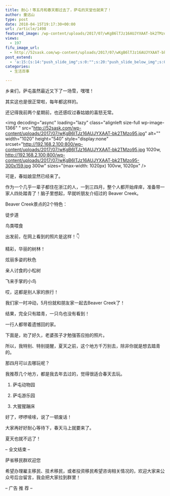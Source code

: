 ```yaml
---
title: 耐心！等五月和春天都过去了，萨屯的天堂也就来了！
author: 童远山
type: post
date: 2018-04-15T19:17:30+00:00
url: /article/1498
featured_image: /wp-content/uploads/2017/07/wKgB6lTJz16AUJYXAAT-bk2TMzo95.jpg
views:
  - 197
fifu_image_url:
  - http://52sask.com/wp-content/uploads/2017/07/wKgB6lTJz16AUJYXAAT-bk2TMzo95.jpg
post_extend:
  - 'a:15:{s:14:"push_slide_img";s:0:"";s:20:"push_slide_below_img";s:0:"";s:16:"seo_custom_title";s:0:"";s:19:"seo_custom_keywords";s:0:"";s:15:"seo_custom_desc";s:0:"";s:11:"post_layout";s:3:"one";s:8:"head_img";s:0:"";s:12:"post_gallery";s:0:"";s:14:"post_video_url";s:0:"";s:15:"bigger_head_img";s:0:"";s:12:"bigger_title";s:0:"";s:11:"bigger_desc";s:0:"";s:10:"push_slide";b:0;s:16:"push_slide_below";b:0;s:19:"post_layout_gallery";b:0;}'
categories:
  - 生活百事

---
```

乡亲们，萨屯虽然最近又下了一场雪，嘿嘿！

其实这也是很正常啦，每年都这样的。

还记得我前两个星期前，也还感叹过春姑娘的喜怒无常。

<img decoding="async" loading="lazy" class="alignleft size-full wp-image-1366" " src="http://52sask.com/wp-content/uploads/2017/07/wKgB6lTJz16AUJYXAAT-bk2TMzo95.jpg" alt="" width="1020" height="540" style="display:none" srcset="http://192.168.2.100:800/wp-content/uploads/2017/07/wKgB6lTJz16AUJYXAAT-bk2TMzo95.jpg 1020w, http://192.168.2.100:800/wp-content/uploads/2017/07/wKgB6lTJz16AUJYXAAT-bk2TMzo95-300x159.jpg 300w" sizes="(max-width: 1020px) 100vw, 1020px" />

可是，春姑娘显然已经来了。

作为一个几乎一辈子都住在浙江的人，一到三四月，整个人都开始痒痒，准备带一家人四处踏青了！脑子里想起，早就听朋友介绍过的 Beaver Creek。

Beaver Creek景点的2个特色：

徒步道

鸟类喂食

出发前，在网上看到的照片是这样！👇

精彩，华丽的树林！

炫丽多姿的秋色

亲人讨食的小松树

飞来手掌的小鸟

哎，这都是别人家的旅行！

我们家一时冲动，5月份就和朋友家一起去Beaver Creek了！

结果，完全只有踏青，一只鸟也没有看到！

一行人都带着遗憾回的家。

下面是，劝了好久，老婆孩子才勉强答应拍的照片。

所以，我特别、特别提醒，夏天之前，这个地方千万别去，除非你就是想去踏青的。

那四月可以去哪玩呢？

我推荐几个地方，都是我去年去过的，觉得很适合春天去玩。

1. 萨屯动物园

2. 萨屯游乐园

3. 大猩猩蹦床

好了，啰啰嗦嗦，说了一顿废话！

大家再好好耐心等待下，春天马上就要来了。

夏天也就不远了！

&#8211; 全文结束 &#8211;

萨省移民群欢迎您

希望办理雇主移民、技术移民，或者投资移民希望咨询相关情况的，欢迎大家来公众号后台留言，我会把大家拉到群里！

&#8211; 广告 推 荐 &#8211;